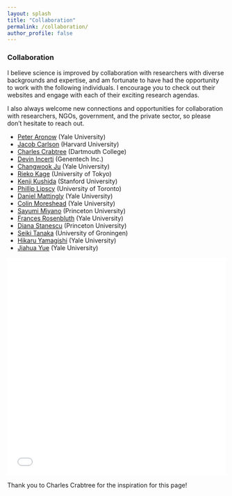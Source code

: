 ```yaml
---
layout: splash
title: "Collaboration"
permalink: /collaboration/
author_profile: false
---
```


### Collaboration

I believe science is improved by collaboration with researchers with diverse backgrounds and expertise, and am fortunate to have had the opportunity to work with the following individuals. I encourage you to check out their websites and engage with each of their exciting research agendas. 

I also always welcome new connections and opportunities for collaboration with researchers, NGOs, government, and the private sector, so please don’t hesitate to reach out. 

- [Peter Aronow](https://peteraronow.github.io) (Yale University) 
- [Jacob Carlson](https://jscarlson.github.io/) (Harvard University)  
- [Charles Crabtree](http://charlescrabtree.com/) (Dartmouth College)  
- [Devin Incerti](https://devinincerti.com/) (Genentech Inc.)  
- [Changwook Ju](https://politicalscience.yale.edu/people/changwook-ju) (Yale University)  
- [Rieko Kage](https://www.u-tokyo.ac.jp/focus/en/people/people003656.html) (University of Tokyo)  
- [Kenji Kushida](https://www.kenjikushida.org/) (Stanford University)  
- [Phillip Lipscy](http://www.lipscy.org/) (University of Toronto)  
- [Daniel Mattingly](http://daniel-mattingly.com/) (Yale University)  
- [Colin Moreshead](https://politicalscience.yale.edu/people/colin-moreshead) (Yale University)  
- [Sayumi Miyano](https://politics.princeton.edu/people/sayumi-miyano) (Princeton University)  
- [Frances Rosenbluth](https://campuspress.yale.edu/francesrosenbluth/) (Yale University)  
- [Diana Stanescu](https://scholar.princeton.edu/dmstanescu/home) (Princeton University)  
- [Seiki Tanaka](https://www.seikitanaka.com/) (University of Groningen)  
- [Hikaru Yamagishi](https://politicalscience.yale.edu/people/hikaru-yamagishi) (Yale University)  
- [Jiahua Yue](https://yjh1222.github.io/) (Yale University)  

<iframe src="/files/coauthor_network.html" height="500px" width="100%" style="border:none;"></iframe>

Thank you to Charles Crabtree for the inspiration for this page!



